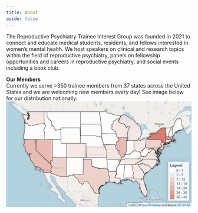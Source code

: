 ```yaml
---
title: About
aside: false
---
```


The Reproductive Psychiatry Trainee Interest Group was founded in 2021 to connect and educate medical students, residents, and fellows interested in women’s mental health. We host speakers on clinical and research topics within the field of reproductive psychiatry, panels on fellowship opportunities and careers in reproductive psychiatry, and social events including a book club.

**Our Members**\
Currently we serve >350 trainee members from 37 states across the United States and we are welcoming new members every day! See image below for our distribution nationally.
<img src="/images/RPT_heatmap_122121.png" style="display: block; margin: auto;" />


